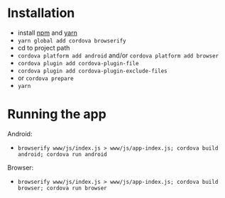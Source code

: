 # Installation
* install [npm](https://nodejs.org/en/) and [yarn](https://yarnpkg.com/en/docs/install)
* `yarn global add cordova browserify`
* cd to project path
* `cordova platform add android` and/or `cordova platform add browser`
* `cordova plugin add cordova-plugin-file`
* `cordova plugin add cordova-plugin-exclude-files`
* or `cordova prepare`
* `yarn`
# Running the app
Android:
* `browserify www/js/index.js > www/js/app-index.js; cordova build android; cordova run android`

Browser:
* `browserify www/js/index.js > www/js/app-index.js; cordova build browser; cordova run browser`